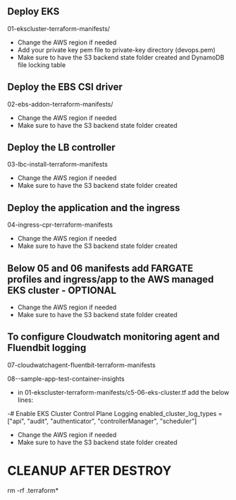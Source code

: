 ## Deploy EKS
01-ekscluster-terraform-manifests/

- Change the AWS region if needed
- Add your private key pem file to private-key directory (devops.pem)
- Make sure to have the S3 backend state folder created and DynamoDB file locking table

## Deploy the EBS CSI driver 
02-ebs-addon-terraform-manifests/

- Change the AWS region if needed
- Make sure to have the S3 backend state folder created


## Deploy the LB controller
03-lbc-install-terraform-manifests

- Change the AWS region if needed
- Make sure to have the S3 backend state folder created


## Deploy the application and the ingress
04-ingress-cpr-terraform-manifests

- Change the AWS region if needed
- Make sure to have the S3 backend state folder created


## Below 05 and 06 manifests add FARGATE profiles and ingress/app to the AWS managed EKS cluster - OPTIONAL

- Change the AWS region if needed
- Make sure to have the S3 backend state folder created


## To configure Cloudwatch monitoring agent and Fluendbit logging
07-cloudwatchagent-fluentbit-terraform-manifests

08--sample-app-test-container-insights

- in 01-ekscluster-terraform-manifests/c5-06-eks-cluster.tf add the below lines:

-# Enable EKS Cluster Control Plane Logging
enabled_cluster_log_types = ["api", "audit", "authenticator", "controllerManager", "scheduler"]

- Change the AWS region if needed
- Make sure to have the S3 backend state folder created


# CLEANUP AFTER DESTROY
rm -rf .terraform*
